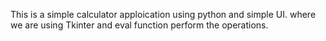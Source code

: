 This is a simple calculator apploication using python and simple UI.
where we are using Tkinter and eval function perform the operations.
